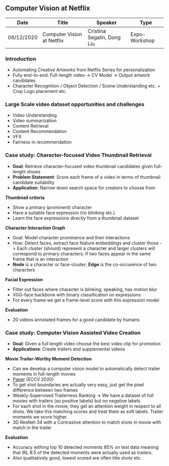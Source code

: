 ## Computer Vision at Netflix

| Date | Title | Speaker | Type |   
| ---- | ----- | ------- | ---- |
| 06/12/2020 | Computer Vision at Netflix | Cristina Segalin, Dong Liu | Expo-Workshop |

### Introduction
- Automating Creative Artworks from Netflix Series for personalization 
- Fully end-to-end: Full-length video -> CV Model -> Output artwork candidates
- Character Recognition / Object Detection / Scene Understanding etc. + Crop Logo placement etc. 

### Large Scale video dataset opportunities and challenges
- Video Understanding
- Video summarization
- Content Retrieval
- Content Recommendation
- VFX
- Fairness in recommendation

### Case study: Character-focused Video Thumbnail Retrieval
- **Goal**: Retrieve character-focused video thumbnail candidates given full-lenght shows
- **Problem Statement**: Score each frame of a video in terms of thumbnail candidate suitability
- **Application**: Narrow down search space for creators to choose from

**Thumbnail criteria**
- Show a primary (prominent) character
- Have a suitable face expression (no blinking etc.)
- Learn the face expressions directly from a thumbnail dataset

**Character Interaction Graph**
- Goal: Model character prominence and their interactions
- How: Detect faces, extract face feature embeddings and cluster those -> Each cluster (should) represent a character and larger clusters will correspond to primary characters; If two faces appear in the same frame that is an interaction 
- **Node** is a character or face-cluster; **Edge** is the co-occurence of two characters

**Facial Expression**
- Filter out faces where character is blinking, speaking, has motion blur
- VGG-face backbone with binary classification on expressions
- For every frame we get a frame-level score with this expression model

**Evaluation**
- 20 videos annotated frames for a good candidate by humans

### Case study: Computer Vision Assisted Video Creation
- **Goal**: Given a full length video choose the best video clip for promotion
- **Applications**: Create trailers and supplemental videos

**Movie Trailer-Worthy Moment Detection**
- Can we develop a computer vision model to automatically detect trailer moments in full-length movies 
- [Paper](https://arxiv.org/abs/2008.08502) (ECCV 2020)
- To get shot boundaries are actually very easy, just get the pixel difference between two frames
- Weakly-Supervised Trailerness Ranking -> We have a dataset of full movies with trailers (so positive labels) but no negative labels
- For each shot in the movie, they get an attention weight in respect to all shots. We take this matching scores and treat them as soft labels. Trailer moments we score higher.
- 3D ResNet-34 with a Contrastive attention to match shots in movie with match in the trailer

**Evaluation**
- Accuracy withing top 10 detected moments 85% on test data meaning that IRL 8.5 of the detected moments were actually used as  trailers. 
- Also qualitatively good, lowest scored are often title shots etc.
